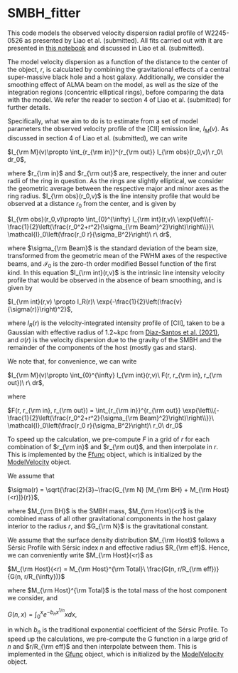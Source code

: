 # SMBH_fitter

This code models the observed velocity dispersion radial profile of W2245-0526 as presented by Liao et al. (submitted). All fits carried out with it are presented in [this notebook](Fit_Observed_Dispersion_Profile.ipynb) and discussed in Liao et al. (submitted).

The model velocity dispersion as a function of the distance to the center of the object, $r$, is calculated by combining the gravitational effects of a central super-massive black hole and a host galaxy. Additionally, we consider the smoothing effect of ALMA beam on the model, as well as the size of the integration regions (concentric elliptical rings), before comparing the data with the model. We refer the reader to section 4 of Liao et al. (submitted) for further details. 

Specifically, what we aim to do is to estimate from a set of model parameters the observed velocity profile of the [CII] emission line, $I_M(v)$. As discussed in section 4 of Liao et al. (submitted), we can write

$I_{\rm M}(v)\propto \int_{r_{\rm in}}^{r_{\rm out}} I_{\rm obs}(r_0,v)\ r_0\ dr_0$,

where $r_{\rm in}$ and $r_{\rm out}$ are, respectively, the inner and outer radii of the ring in question. As the rings are slightly elliptical, we consider the geometric average between the respective major and minor axes as the ring radius. $I_{\rm obs}(r_0,v)$ is the line intensity profile that would be observed at a distance $r_0$ from the center, and is given by 


$I_{\rm obs}(r_0,v)\propto \int_{0}^{\infty} I_{\rm int}(r,v)\ \exp{\left\\{-\frac{1}{2}\left(\frac{r_0^2+r^2}{\sigma_{\rm Beam}^2}\right)\right\\}}\ \mathcal{I}_0\left(\frac{r_0 r}{\sigma_B^2}\right)\ r\ dr$,

where $\sigma_{\rm Beam}$ is the standard deviation of the beam size, transformed from the geometric mean of the FWHM axes of the respective beams, and $`\mathcal{I}_0`$ is the zero-th order modified Bessel function of the first kind. In this equation $I_{\rm int}(r,v)$ is the intrinsic line intensity velocity profile that would be observed in the absence of beam smoothing, and is given by 

$I_{\rm int}(r,v) \propto I_R(r)\ \exp{-\frac{1}{2}\left(\frac{v}{\sigma(r)}\right)^2}$,

where $I_R(r)$ is the velocity-integrated intensity profile of [CII], taken to be a Gaussian with effective radius of 1.2~kpc from [Diaz-Santos et al. (2021)](https://ui.adsabs.harvard.edu/abs/2021A%26A...654A..37D/abstract), and $\sigma(r)$ is the velocity dispersion due to the gravity of the SMBH and the remainder of the components of the host (mostly gas and stars). 

We note that, for convenience, we can write 

$I_{\rm M}(v)\propto \int_{0}^{\infty} I_{\rm int}(r,v)\ F(r, r_{\rm in}, r_{\rm out})\ r\ dr$, 

where 

$F(r, r_{\rm in}, r_{\rm out}) = \int_{r_{\rm in}}^{r_{\rm out}} \exp{\left\\{-\frac{1}{2}\left(\frac{r_0^2+r^2}{\sigma_{\rm Beam}^2}\right)\right\\}}\ \mathcal{I}_0\left(\frac{r_0 r}{\sigma_B^2}\right)\ r_0\ dr_0$

To speed up the calculation, we pre-compute $F$ in a grid of $r$ for each combination of $r_{\rm in}$ and $r_{\rm out}$, and then interpolate in $r$. This is implemented by the [Ffunc](fFunc.py) object, which is initialized by the [ModelVelocity](modelVelocity.py) object. 

We assume that 

$\sigma(r) = \sqrt{\frac{2}{3}~\frac{G_{\rm N} [M_{\rm BH} + M_{\rm Host}(<r)]}{r}}$, 

where $M_{\rm BH}$ is the SMBH mass, $M_{\rm Host}(<r)$ is the combined mass of all other gravitational components in the host galaxy interior to the radius $r$, and $G_{\rm N}$ is the gravitational constant.

We assume that the surface density distribution $M_{\rm Host}$ follows a Sérsic Profile with Sérsic index $n$ and effective radius $R_{\rm eff}$. Hence, we can conveniently write $M_{\rm Host}(<r)$ as

$M_{\rm Host}(<r) = M_{\rm Host}^{\rm Total}\ \frac{G(n, r/R_{\rm eff})}{G(n, r/R_{\infty})}$

where $M_{\rm Host}^{\rm Total}$ is the total mass of the host component we consider, and 

$G(n, x) = \int_0^x e^{-b_n x^{1/n}} x dx$, 

in which $b_n$ is the traditional exponential coefficient of the Sérsic Profile. To speed up the calculations, we pre-compute the G function in a large grid of $n$ and $r/R_{\rm eff}$ and then interpolate between them. This is implemented in the [Gfunc](gFunc.py) object, which is initialized by the [ModelVelocity](modelVelocity.py) object. 


